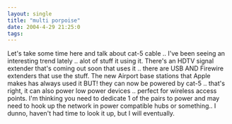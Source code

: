 ```yaml
---
layout: single
title: "multi porpoise"
date: 2004-4-29 21:25:0
tags: 
---
```


Let's take some time here and talk about cat-5 cable .. I've been seeing an interesting trend lately .. alot of stuff it using it. There's an HDTV signal extender that's coming out soon that uses it .. there are USB AND Firewire extenders that use the stuff. The new Airport base stations that Apple makes has always used it BUT! they can now be powered by cat-5 .. that's right, it can also power low power devices .. perfect for wireless access points. I'm thinking you need to dedicate 1 of the pairs to power and may need to hook up the network in power compatible hubs or something.. I dunno, haven't had time to look it up, but I will eventually.

